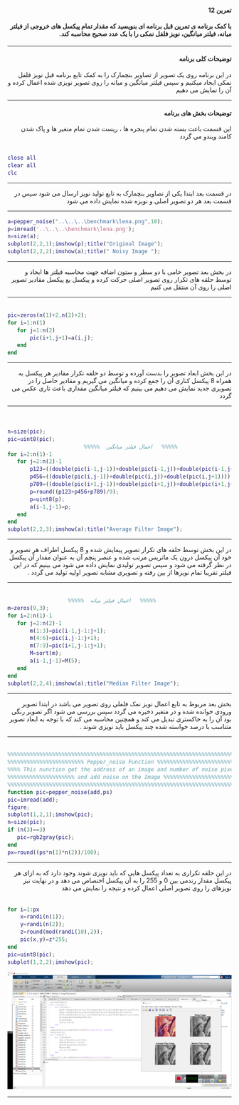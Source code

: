 <div dir="rtl">

#### تمرین 12

#### با کمک برنامه ی تمرین قبل برنامه ای بنویسید که مقدار تمام پیکسل های خروجی از فیلتر میانه، فیلتر میانگین، نویز فلفل نمکی را با یک عدد صحیح محاسبه کند.
***
#### توضیحات کلی برنامه
در این برنامه روی یک تصویر از تصاویر بنچمارک را به کمک تابع برنامه قبل نویز فلفل نمکی ایجاد میکنیم و سپس  فیلتر میانگین و میانه را روی تصویر نویزی شده اعمال کرده و آن را نمایش می دهیم
***

#### توضیحات بخش های برنامه
 این قسمت باعث بسته شدن تمام پنجره ها ، ریست شدن تمام متغیر ها و پاک شدن کامند ویندو می گردد <br />

</div>

```matlab

close all         
clear all         
clc    

```
***
<div dir="rtl">
 
  در قسمت بعد ابتدا یکی از تصاویر بنچمارک به تابع تولید نویز ارسال می شود سپس در قسمت بعد هر دو تصویر اصلی و نویزه شده نمایش داده می شود 
 
 ***
 </div>
 
 
 ```matlab
a=pepper_noise("..\..\..\benchmark\lena.png",10);
p=imread('..\..\..\benchmark\lena.png');         
n=size(a);                           
subplot(2,2,1);imshow(p);title("Original Image");            
subplot(2,2,2);imshow(a);title(" Noisy Image ");  

```
***
<div dir="rtl">
 
 در بخش بعد تصویر خامی با دو سطر و ستون اضافه جهت محاسبه فیلتر ها ایجاد و توسط حلقه های تکرار روی تصویر اصلی حرکت کرده و پیکسل بع پیکسل مقادیر تصویر اصلی را
 روی آن منتقل می کنیم
 
***
</div>
 
 
 ```matlab

pic=zeros(n(1)+2,n(2)+2);              
for i=1:n(1)                            
    for j=1:n(2)                        
        pic(i+1,j+1)=a(i,j);          
    end
end

```
***
<div dir="rtl">
 
 در این بخش ابعاد تصویر را بدست آورده و توسط دو حلقه تکرار مقادیر هر پیکسل به همراه 8 پیکسل کناری آن را جمع کرده و میانگین می گیریم و مقادیر حاصل را در تصویری جدید نمایش می دهیم می بینیم که فیلتر میانگین مقداری باعث تاری عکس می گردد
 
***
</div>
 
 
 ```matlab


n=size(pic);                           
pic=uint8(pic);                        
                         %%%%%  اعمال فیلتر میانگین   %%%%% 
for i=2:n(1)-1                                     
    for j=2:n(2)-1                      
        p123=((double(pic(i-1,j-1))+double(pic(i-1,j))+double(pic(i-1,j+1))));   
        p456=((double(pic(i,j-1))+double(pic(i,j))+double(pic(i,j+1))));         
        p789=((double(pic(i+1,j-1))+double(pic(i+1,j))+double(pic(i+1,j+1))));
        p=round((p123+p456+p789)/9);    
        p=uint8(p);                  
        a(i-1,j-1)=p;                  
    end
end 
subplot(2,2,3);imshow(a);title("Average Filter Image");     

```
***
<div dir="rtl">
 
 در این بخش توسط حلقه های تکرار تصویر پیمایش شده و 8 پیکسل اطراف هر تصویر و خود آن پیکسل درون یک ماتریس مرتب شده و عنصر پنچم آن به عنوان مقدار آن پیکسل در نظر گرفته
 می شود و سپس تصویر تولیدی نمایش داده می شود می بینیم که در این فیلتر تقریبا تمام نویزها از بین رفته و تصویری مشابه تصویر اولیه تولید می گردد .
 
***
                           

</div>
 
         
 
 ```matlab

                    %%%%%  اعمال فیلتر میانه   %%%%%
m=zeros(9,3);                        
for i=2:n(1)-1                       
    for j=2:n(2)-1                    
        m(1:3)=pic(i-1,j-1:j+1);     
        m(4:6)=pic(i,j-1:j+1);
        m(7:9)=pic(i+1,j-1:j+1);
        M=sort(m);                   
        a(i-1,j-1)=M(5);           
    end
end    
subplot(2,2,4);imshow(a);title("Median Filter Image");             
```
***
<div dir="rtl">
 
 بخش بعد مربوط به تابع اعمال نویز نمک فلفلی روی تصویر می باشد
در ابتدا تصویر ورودی خوانده شده و در متغیر ذخیره می گردد سپس بررسی می شود اگر تصویر رنگی بود آن را به خاکستری تبدیل می کند و همچنین محاسبه می کند که با توجه به ابعاد تصویر متناسب با درصد خواسته شده چند پیکسل باید نویزی شوند .
 
***
</div>
 
 
 ```matlab

%%%%%%%%%%%%%%%%%%%%%%%%%%%%%%%%%%%%%%%%%%%%%%%%%%%%%%%%%%%%%%%%%%%%%%%%%%%
%%%%%%%%%%%%%%%%%%%%%%%% Pepper_noise Function %%%%%%%%%%%%%%%%%%%%%%%%%%%%
%%%% This nunction get the address of an image and number of noise pixel%%%
%%%%%%%%%%%%%%%%%%%%% and add noise on the Image %%%%%%%%%%%%%%%%%%%%%%%%%%
%%%%%%%%%%%%%%%%%%%%%%%%%%%%%%%%%%%%%%%%%%%%%%%%%%%%%%%%%%%%%%%%%%%%%%%%%%%
function pic=pepper_noise(add,ps)                
pic=imread(add);                                
figure;                                          
subplot(1,2,1);imshow(pic);                     
n=size(pic);                                    
if (n(3)==3)                                    
    pic=rgb2gray(pic);                          
end 
px=round((ps*n(1)*n(2))/100);                   
```
***
<div dir="rtl">
 
در این حلقه تکراری به تعداد پیکسل هایی که باید نویزی شوند وجود دارد که به ازای هر پیکسل مقدار رندمی بین 0 و 255 را به آن پیکسل اختصاص می دهد و در نهایت نیز
نویزهای را روی تصویر اصلی اعمال کرده و نتیجه را نمایش می دهد

 </div>
 
```matlab

for i=1:px                                      
    x=randi(n(1));                               
    y=randi(n(2));                                
    z=round(mod(randi(10),2));                 
    pic(x,y)=z*255;                           
end
pic=uint8(pic);                                  
subplot(1,2,2);imshow(pic);                    
```
![alt text](https://github.com/semnan-university-ai/image-processing-class/blob/6606dac982f26896f5093ad5dbcc0dda28d49371/excersiecs/alirezachaji/12/Exce12.png)
***

